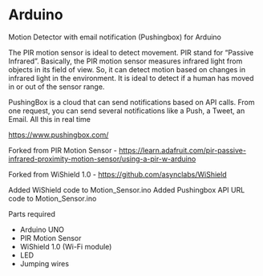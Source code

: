 # Arduino
Motion Detector with email notification (Pushingbox) for Arduino

The PIR motion sensor is ideal to detect movement. PIR stand for “Passive Infrared”. Basically, the PIR motion sensor measures infrared light from objects in its field of view. So, it can detect motion based on changes in infrared light in the environment. It is ideal to detect if a human has moved in or out of the sensor range.

PushingBox is a cloud that can send notifications based on API calls.
From one request, you can send several notifications like a Push, a Tweet, an Email.
All this in real time

https://www.pushingbox.com/

Forked from PIR Motion Sensor - https://learn.adafruit.com/pir-passive-infrared-proximity-motion-sensor/using-a-pir-w-arduino

Forked from WiShield 1.0 - https://github.com/asynclabs/WiShield

Added WiShield code to Motion_Sensor.ino
Added Pushingbox API URL code to Motion_Sensor.ino

Parts required

- Arduino UNO
- PIR Motion Sensor
- WiShield 1.0 (Wi-Fi module)
- LED
- Jumping wires



